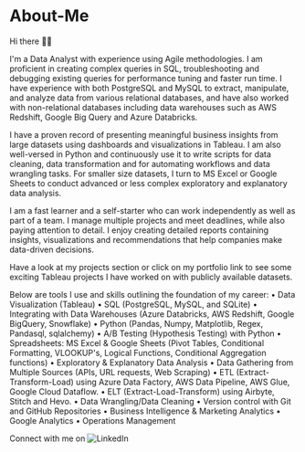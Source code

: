 # About-Me

Hi there 👋🏽 

I'm a Data Analyst with experience using Agile methodologies. I am proficient in creating complex queries in SQL, troubleshooting and debugging existing queries for performance tuning and faster run time. I have experience with both PostgreSQL and MySQL to extract, manipulate, and analyze data from various relational databases, and have also worked with non-relational databases including data warehouses such as AWS Redshift, Google Big Query and Azure Databricks. 

I have a proven record of presenting meaningful business insights from large datasets using dashboards and visualizations in Tableau. I am also well-versed in Python and continuously use it to write scripts for data cleaning, data transformation and for automating workflows and data wrangling tasks. For smaller size datasets, I turn to MS Excel or Google Sheets to conduct advanced or less complex exploratory and explanatory data analysis.

I am a fast learner and a self-starter who can work independently as well as part of a team. I manage multiple projects and meet deadlines, while also paying attention to detail. I enjoy creating detailed reports containing insights, visualizations and recommendations that help companies make data-driven decisions.

Have a look at my projects section or click on my portfolio link to see some exciting Tableau projects I have worked on with publicly available datasets.

Below are tools I use and skills outlining the foundation of my career:
• Data Visualization (Tableau)
• SQL (PostgreSQL, MySQL, and SQLite)
• Integrating with Data Warehouses (Azure Databricks, AWS Redshift, Google BigQuery, Snowflake)
• Python (Pandas, Numpy, Matplotlib, Regex, Pandasql, sqlalchemy)
• A/B Testing (Hypothesis Testing) with Python
• Spreadsheets: MS Excel & Google Sheets (Pivot Tables, Conditional Formatting, VLOOKUP's, Logical Functions, Conditional Aggregation functions)
• Exploratory & Explanatory Data Analysis
• Data Gathering from Multiple Sources (APIs, URL requests, Web Scraping)
• ETL (Extract-Transform-Load) using Azure Data Factory, AWS Data Pipeline, AWS Glue, Google Cloud Dataflow.
• ELT (Extract-Load-Transform)  using Airbyte, Stitch and Hevo.
• Data Wrangling/Data Cleaning
• Version control with Git and GitHub Repositories
• Business Intelligence & Marketing Analytics
• Google Analytics
• Operations Management


Connect with me on ![LinkedIn](https://www.linkedin.com/in/nsikanudoma)

